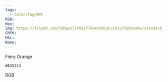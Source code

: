 ```yaml
---
tags:
  - Color/Tag/NTC
RGB:
Hex:
img: https://filedn.com/l0hpzxl1f01yT7GHxtF8cyk/Color%20Snake/standard_csv_to_svg/%23/B35213.svg
CMYK:
HSL:
Name:
---
```

Fiery Orange
```palette
#B35213
```
RGB
